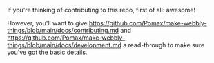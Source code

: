 If you're thinking of contributing to this repo, first of all: awesome!

However, you'll want to give https://github.com/Pomax/make-webbly-things/blob/main/docs/contributing.md and https://github.com/Pomax/make-webbly-things/blob/main/docs/development.md a read-through to make sure you've got the basic details.
